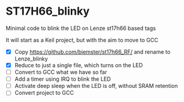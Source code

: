 # ST17H66_blinky
Minimal code to blink the LED on Lenze st17h66 based tags

It will start as a Keil project, but with the aim to move to GCC
- [x] Copy https://github.com/biemster/st17h66_RF/ and rename to Lenze_blinky
- [x] Reduce to just a single file, which turns on the LED
- [ ] Convert to GCC what we have so far
- [ ] Add a timer using IRQ to blink the LED
- [ ] Activate deep sleep when the LED is off, without SRAM retention
- [ ] Convert project to GCC
